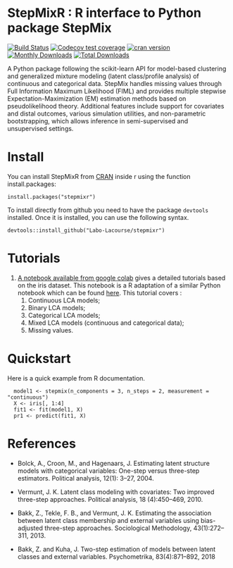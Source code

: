 # StepMixR : R interface to Python package StepMix

<!-- badges: start -->
[![Build Status](https://api.travis-ci.com/stepmixr/stepmixr.svg?branch=master)](https://app.travis-ci.com/github/stepmixr/stepmixr)
[![Codecov test coverage](https://codecov.io/gh/stepmixr/OpenMx/branch/master/graph/badge.svg)](https://app.codecov.io/gh/stepmixr/Ostepmixr?branch=master)
[![cran version](http://www.r-pkg.org/badges/version/stepmixr)](https://cran.r-project.org/package=stepmixr)
[![Monthly Downloads](https://cranlogs.r-pkg.org/badges/stepmixr)](https://cranlogs.r-pkg.org/badges/stepmixr)
[![Total Downloads](https://cranlogs.r-pkg.org/badges/grand-total/stepmixr)](https://cranlogs.r-pkg.org/badges/grand-total/stepmixr)
<!-- badges: end -->

A Python package following the scikit-learn API for model-based clustering and generalized mixture modeling (latent class/profile analysis) of continuous and categorical data. StepMix handles missing values through Full Information Maximum Likelihood (FIML) and provides multiple stepwise Expectation-Maximization (EM) estimation methods based on pseudolikelihood theory. Additional features include support for covariates and distal outcomes, various simulation utilities, and non-parametric bootstrapping, which allows inference in semi-supervised and unsupervised settings.

# Install
You can install StepMixR from [CRAN](https://cran.r-project.org/web/packages/stepmixr/index.html) inside r using the function install.packages: 
```
install.packages("stepmixr")
```
To install directly from github you need to have the package `devtools` installed. Once it is installed, you can use the following syntax.

```
devtools::install_github("Labo-Lacourse/stepmixr")
```

# Tutorials

1. [A notebook available from google colab](https://colab.research.google.com/drive/1MzGHRO5kfs9OT3cRICJ1Ey94PHHnxFdO#scrollTo=b4T6zgxtbmY_) gives a detailed tutorials based on the iris dataset.  This notebook is a R adaptation of a similar Python notebook which can be found [here](https://colab.research.google.com/drive/1KAxcvxjL_vB2lAG9e47we7hrf_2fR1eK?usp=sharing). This tutorial covers : 
    1. Continuous LCA models;
    2. Binary LCA models;
    3. Categorical LCA models;
    4. Mixed LCA models (continuous and categorical data);
    5. Missing values.

# Quickstart

Here is a quick example from R documentation. 

```
  model1 <- stepmix(n_components = 3, n_steps = 2, measurement = "continuous")
  X <- iris[, 1:4]
  fit1 <- fit(model1, X)
  pr1 <- predict(fit1, X)
```
# References
- Bolck, A., Croon, M., and Hagenaars, J. Estimating latent structure models with categorical variables: One-step
versus three-step estimators. Political analysis, 12(1): 3–27, 2004.
- Vermunt, J. K. Latent class modeling with covariates: Two improved three-step approaches. Political analysis,
18 (4):450–469, 2010.

- Bakk, Z., Tekle, F. B., and Vermunt, J. K. Estimating the association between latent class membership and external
variables using bias-adjusted three-step approaches. Sociological Methodology, 43(1):272–311, 2013.

- Bakk, Z. and Kuha, J. Two-step estimation of models between latent classes and external variables. Psychometrika,
83(4):871–892, 2018
